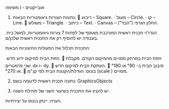 משימה I  -  אובייקטים

1. נתונות הצורות גיאומטריות הבאות:
	ריבוע – Square.   · מעגל – Circle.   · קו – Line.
	משולש – Triangle.  · כיתוב – Text.  · Canvas – ("הבד") החלון הגרפי.


הגדר/י תכנית ראשית המורכבת מאוסף של לפחות 7 צורות גיאומטריות, למשל  בית.
בעבודה יש להוסיף רק את התכנית ראשית שלכן/ם.



התכנית תכלול את הפעולות החיצוניות הבאות:

  הזזת הבית למיקום ידוע חדש.
	הזזת הבית במרחק מסויים מהמיקום הקודם.            מקבלת שני פרמטרים: dx  ו- dy.
	העתקת הבית למיקום חדש.
	סיבוב הבית  ב- °90 או °180  או °270.
	בונוס:  הגדלת/הקטנת  הבית  לפי קנ"מ (scale  ) מסויים.


2. נתונה תכנית ראשית לדוגמה בשם:   GraphicsObjects 

3. יש להציג את התכנית בשיעור השני של תחילת השנה.

הערה:  יינתן בונוס על יצירתיות.
